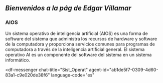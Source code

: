 ## *Bienvenidos a la pág de Edgar Villamar*

### **AIOS**

Un sistema operativo de inteligencia artificial (AIOS) es una forma de software del sistema que administra los recursos de hardware y software de la computadora y proporciona servicios comunes para programas de computadora a través de la inteligencia artificial general. El sistema operativo AI es un componente del software del sistema en un sistema informático.

<script src="https://www.gstatic.com/dialogflow-console/fast/messenger/bootstrap.js?v=1"></script>
<df-messenger
  chat-title="Sist_Operat"
  agent-id="ab1de5f7-0309-4d60-83a1-c9e020de38f6"
  language-code="es"
></df-messenger>
